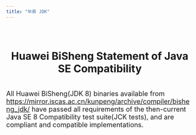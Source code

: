 ```yaml
---
title: "毕昇 JDK"
---
```


<div class="markdown tck-affidavit">

# Huawei BiSheng Statement of Java SE Compatibility

 All Huawei BiSheng(JDK 8) binaries available from <https://mirror.iscas.ac.cn/kunpeng/archive/compiler/bisheng_jdk/>  have passed all requirements of the then-current Java SE 8 Compatibility test suite(JCK tests), and are compliant and compatible implementations.

</div>

<style>
  .tck-affidavit h1{
      margin:80px 0 40px;
      text-align: center;
  }
  .tck-affidavit p {
      color:var(--o-color-text1);
      font-size:18px;
  }
</style>